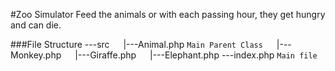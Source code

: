 #Zoo Simulator
Feed the animals or with each passing hour, they get hungry and can die.

###File Structure
---src
&emsp; |---Animal.php `Main Parent Class`
&emsp; |---Monkey.php
&emsp; |---Giraffe.php
&emsp; |---Elephant.php
---index.php `Main file`